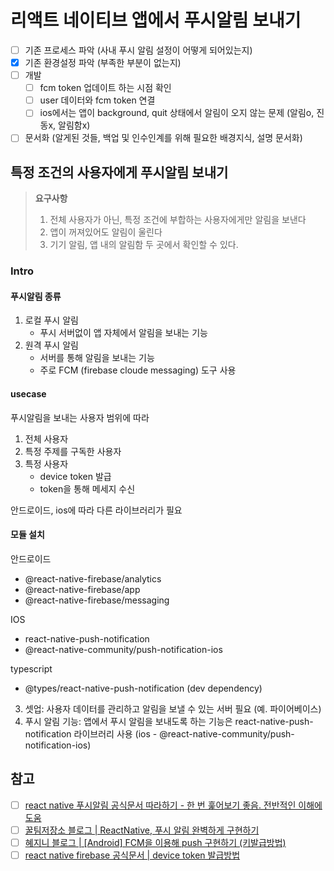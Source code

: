 # 리액트 네이티브 앱에서 푸시알림 보내기

- [ ] 기존 프로세스 파악 (사내 푸시 알림 설정이 어떻게 되어있는지)
- [x] 기존 환경설정 파악 (부족한 부분이 없는지)
- [ ] 개발
  - [ ] fcm token 업데이트 하는 시점 확인
  - [ ] user 데이터와 fcm token 연결
  - [ ] ios에서는 앱이 background, quit 상태에서 알림이 오지 않는 문제 (알림o, 진동x, 알림함x)
- [ ] 문서화 (알게된 것들, 백업 및 인수인계를 위해 필요한 배경지식, 설명 문서화)

## 특정 조건의 사용자에게 푸시알림 보내기

> **요구사항**
>
> 1. 전체 사용자가 아닌, 특정 조건에 부합하는 사용자에게만 알림을 보낸다
> 2. 앱이 꺼져있어도 알림이 울린다
> 3. 기기 알림, 앱 내의 알림함 두 곳에서 확인할 수 있다.

### Intro

#### 푸시알림 종류

1. 로컬 푸시 알림
   - 푸시 서버없이 앱 자체에서 알림을 보내는 기능
2. 원격 푸시 알림
   - 서버를 통해 알림을 보내는 기능
   - 주로 FCM (firebase cloude messaging) 도구 사용

#### usecase

푸시알림을 보내는 사용자 범위에 따라

1. 전체 사용자
2. 특정 주제를 구독한 사용자
3. 특정 사용자
   - device token 발급
   - token을 통해 메세지 수신

안드로이드, ios에 따라 다른 라이브러리가 필요

#### 모듈 설치

안드로이드

- @react-native-firebase/analytics
- @react-native-firebase/app
- @react-native-firebase/messaging

IOS

- react-native-push-notification
- @react-native-community/push-notification-ios

typescript

- @types/react-native-push-notification (dev dependency)

3. 셋업: 사용자 데이터를 관리하고 알림을 보낼 수 있는 서버 필요 (예. 파이어베이스)
4. 푸시 알림 기능: 앱에서 푸시 알림을 보내도록 하는 기능은 react-native-push-notification 라이브러리 사용 (ios - @react-native-community/push-notification-ios)

## 참고

- [ ] [react native 푸시알림 공식문서 따라하기 - 한 번 훑어보기 좋음. 전반적인 이해에 도움](https://velog.io/@kwonh/ReactNative-%ED%91%B8%EC%89%AC%EC%95%8C%EB%A6%BC-%EA%B3%B5%EC%8B%9D%EB%AC%B8%EC%84%9C-%EB%94%B0%EB%9D%BC%ED%95%98%EA%B8%B0-Firebase-Cloud-Messaging-react-native-firebase-notification-%EC%95%88%EB%93%9C%EB%A1%9C%EC%9D%B4%EB%93%9C)
- [ ] [꿀팀저장소 블로그 | ReactNative, 푸시 알림 완벽하게 구현하기](https://honeystorage.tistory.com/306)
- [ ] [혜지니 블로그 | [Android] FCM을 이용해 push 구현하기 (키발급방법)](https://maejing.tistory.com/entry/Android-FCM%EC%9D%84-%EC%9D%B4%EC%9A%A9%ED%95%B4-Push-%EA%B5%AC%ED%98%84%ED%95%98%EA%B8%B0)
- [ ] [react native firebase 공식문서 | device token 발급방법](https://rnfirebase.io/messaging/server-integration#device-tokens)

